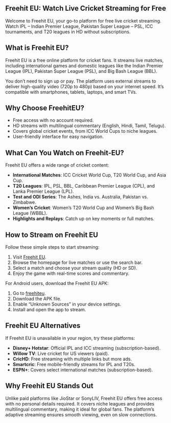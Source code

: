 <h2>Freehit EU: Watch Live Cricket Streaming for Free</h2>
<p>Welcome to Freehit EU, your go-to platform for free live cricket streaming. Watch IPL &ndash; Indian Premier League, Pakistan Super League &ndash; PSL, ICC tournaments, and T20 leagues in HD without subscriptions.</p>
<h2>What is Freehit EU?</h2>
<p>Freehit EU is a free online platform for cricket fans. It streams live matches, including international games and domestic leagues like the Indian Premier League (IPL), Pakistan Super League (PSL), and Big Bash League (BBL).</p>
<p>You don&rsquo;t need to sign up or pay. The platform uses external streams to deliver high-quality video (720p to 480p) based on your internet speed. It&rsquo;s compatible with smartphones, tablets, laptops, and smart TVs.</p>
<h2><strong>Why Choose FreehitEU?</strong></h2>
<ul>
<li>Free access with no account required.</li>
<li>HD streams with multilingual commentary (English, Hindi, Tamil, Telugu).</li>
<li>Covers global cricket events, from ICC World Cups to niche leagues.</li>
<li>User-friendly interface for easy navigation.</li>
</ul>
<h2>What Can You Watch on Freehit-EU?</h2>
<p>Freehit EU offers a wide range of cricket content:</p>
<ul>
<li><strong>International Matches</strong>: ICC Cricket World Cup, T20 World Cup, and Asia Cup.</li>
<li><strong>T20 Leagues</strong>: IPL, PSL, BBL, Caribbean Premier League (CPL), and Lanka Premier League (LPL).</li>
<li><strong>Test and ODI Series</strong>: The Ashes, India vs. Australia, Pakistan vs. Zimbabwe.</li>
<li><strong>Women&rsquo;s Cricket</strong>: Women&rsquo;s T20 World Cup and Women&rsquo;s Big Bash League (WBBL).</li>
<li><strong>Highlights and Replays</strong>: Catch up on key moments or full matches.</li>
</ul>
<h2>How to Stream on Freehit EU</h2>
<p>Follow these simple steps to start streaming:</p>
<ol>
<li>Visit <a href="https://freehiteu.net">Freehit EU</a>.</li>
<li>Browse the homepage for live matches or use the search bar.</li>
<li>Select a match and choose your stream quality (HD or SD).</li>
<li>Enjoy the game with real-time scores and commentary.</li>
</ol>
<p>For Android users, download the Freehit EU APK:</p>
<ol>
<li>Go to <a href="https://freehiteu.net">freehiteu</a>.</li>
<li>Download the APK file.</li>
<li>Enable &ldquo;Unknown Sources&rdquo; in your device settings.</li>
<li>Install and open the app to stream.</li>
</ol>
<h2>Freehit EU Alternatives</h2>
<p>If Freehit EU is unavailable in your region, try these platforms:</p>
<ul>
<li><strong>Disney+ Hotstar</strong>: Official IPL and ICC streaming (subscription-based).</li>
<li><strong>Willow TV</strong>: Live cricket for US viewers (paid).</li>
<li><strong>CricHD</strong>: Free streaming with multiple links but more ads.</li>
<li><strong>Smartcric</strong>: Free mobile-friendly streams for IPL and T20s.</li>
<li><strong>ESPN+</strong>: Covers select international matches (subscription-based).</li>
</ul>
<h2>Why Freehit EU Stands Out</h2>
<p>Unlike paid platforms like JioStar or SonyLIV, Freehit EU offers free access with no personal details required. It covers niche leagues and provides multilingual commentary, making it ideal for global fans. The platform&rsquo;s adaptive streaming ensures smooth viewing, even on slow connections.</p>
